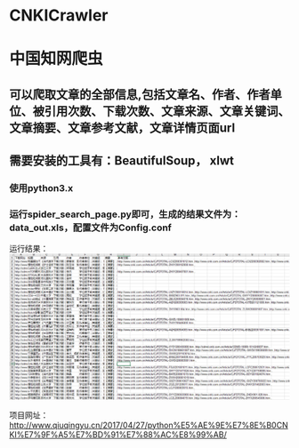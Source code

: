 # CNKICrawler
# 中国知网爬虫
## 可以爬取文章的全部信息,包括文章名、作者、作者单位、被引用次数、下载次数、文章来源、文章关键词、文章摘要、文章参考文献，文章详情页面url
## 需要安装的工具有：BeautifulSoup， xlwt

### 使用python3.x
### 运行spider_search_page.py即可，生成的结果文件为：data_out.xls，配置文件为Config.conf

运行结果：
![](result.png)

项目网址：http://www.qiuqingyu.cn/2017/04/27/python%E5%AE%9E%E7%8E%B0CNKI%E7%9F%A5%E7%BD%91%E7%88%AC%E8%99%AB/
